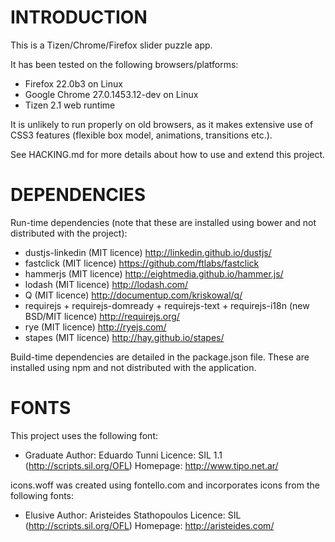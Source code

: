 # INTRODUCTION

This is a Tizen/Chrome/Firefox slider puzzle app.

It has been tested on the following browsers/platforms:

* Firefox 22.0b3 on Linux
* Google Chrome 27.0.1453.12-dev on Linux
* Tizen 2.1 web runtime

It is unlikely to run properly on old browsers, as it makes extensive
use of CSS3 features (flexible box model, animations, transitions etc.).

See HACKING.md for more details about how to use and extend this project.

# DEPENDENCIES

Run-time dependencies (note that these are installed using bower and
not distributed with the project):

*   dustjs-linkedin (MIT licence)
    http://linkedin.github.io/dustjs/
*   fastclick (MIT licence)
    https://github.com/ftlabs/fastclick
*   hammerjs (MIT licence)
    http://eightmedia.github.io/hammer.js/
*   lodash (MIT licence)
    http://lodash.com/
*   Q (MIT licence)
    http://documentup.com/kriskowal/q/
*   requirejs + requirejs-domready + requirejs-text + requirejs-i18n
    (new BSD/MIT licence)
    http://requirejs.org/
*   rye (MIT licence)
    http://ryejs.com/
*   stapes (MIT licence)
    http://hay.github.io/stapes/

Build-time dependencies are detailed in the package.json file.
These are installed using npm and not distributed with the application.

# FONTS

This project uses the following font:

*   Graduate
    Author: Eduardo Tunni
    Licence: SIL 1.1 (http://scripts.sil.org/OFL)
    Homepage: http://www.tipo.net.ar/

icons.woff was created using fontello.com and incorporates icons from
the following fonts:

*   Elusive
    Author: Aristeides Stathopoulos
    Licence: SIL (http://scripts.sil.org/OFL)
    Homepage: http://aristeides.com/
